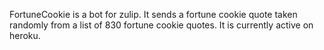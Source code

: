 FortuneCookie is a bot for zulip. 
It sends a fortune cookie quote taken randomly from a list of 830 fortune cookie quotes.
It is currently active on heroku.

